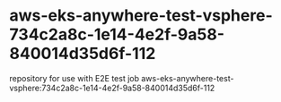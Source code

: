 # aws-eks-anywhere-test-vsphere-734c2a8c-1e14-4e2f-9a58-840014d35d6f-112
repository for use with E2E test job aws-eks-anywhere-test-vsphere:734c2a8c-1e14-4e2f-9a58-840014d35d6f-112
